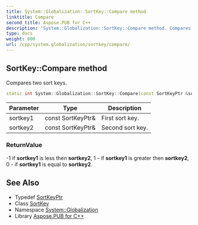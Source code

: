 ```yaml
---
title: System::Globalization::SortKey::Compare method
linktitle: Compare
second_title: Aspose.PUB for C++
description: 'System::Globalization::SortKey::Compare method. Compares two sort keys in C++.'
type: docs
weight: 800
url: /cpp/system.globalization/sortkey/compare/
---
```

## SortKey::Compare method


Compares two sort keys.

```cpp
static int System::Globalization::SortKey::Compare(const SortKeyPtr &sortkey1, const SortKeyPtr &sortkey2)
```


| Parameter | Type | Description |
| --- | --- | --- |
| sortkey1 | const SortKeyPtr\& | First sort key. |
| sortkey2 | const SortKeyPtr\& | Second sort key. |

### ReturnValue

-1 if **sortkey1** is less then **sortkey2**, 1 - if **sortkey1** is greater then **sortkey2**, 0 - if **sortkey1** is equal to **sortkey2**.

## See Also

* Typedef [SortKeyPtr](../../sortkeyptr/)
* Class [SortKey](../)
* Namespace [System::Globalization](../../)
* Library [Aspose.PUB for C++](../../../)
